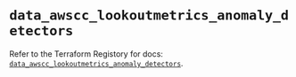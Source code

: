 # `data_awscc_lookoutmetrics_anomaly_detectors`

Refer to the Terraform Registory for docs: [`data_awscc_lookoutmetrics_anomaly_detectors`](https://registry.terraform.io/providers/hashicorp/awscc/0.70.0/docs/data-sources/lookoutmetrics_anomaly_detectors).
